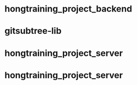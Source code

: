# hongtraining_project_backend
# gitsubtree-lib
# hongtraining_project_server
# hongtraining_project_server
